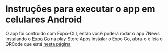 # Instruções para executar o app em celulares Android

O app foi contruido com Expo-CLI, então você poderá rodar o app 7News instalando o <a href="https://play.google.com/store/apps/details?id=host.exp.exponent&hl=pt_BR" target="_blank">Expo Go</a> na play Store
Após instalar o Expo Go, abra-o e leia o QRCode que está <a href="https://expo.io/@gatoledo1/projects/7news" target="_blank">nesta página</a>
